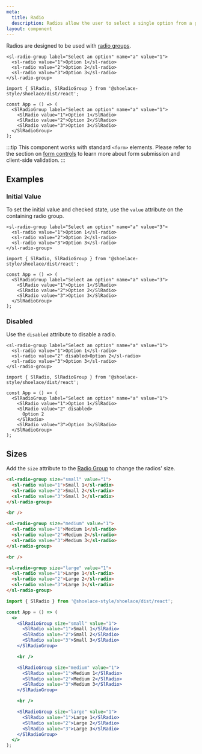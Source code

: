 ```yaml
---
meta:
  title: Radio
  description: Radios allow the user to select a single option from a group.
layout: component
---
```


Radios are designed to be used with [radio groups](/components/radio-group).

```html:preview
<sl-radio-group label="Select an option" name="a" value="1">
  <sl-radio value="1">Option 1</sl-radio>
  <sl-radio value="2">Option 2</sl-radio>
  <sl-radio value="3">Option 3</sl-radio>
</sl-radio-group>
```

```jsx:react
import { SlRadio, SlRadioGroup } from '@shoelace-style/shoelace/dist/react';

const App = () => (
  <SlRadioGroup label="Select an option" name="a" value="1">
    <SlRadio value="1">Option 1</SlRadio>
    <SlRadio value="2">Option 2</SlRadio>
    <SlRadio value="3">Option 3</SlRadio>
  </SlRadioGroup>
);
```

:::tip
This component works with standard `<form>` elements. Please refer to the section on [form controls](/getting-started/form-controls) to learn more about form submission and client-side validation.
:::

## Examples

### Initial Value

To set the initial value and checked state, use the `value` attribute on the containing radio group.

```html:preview
<sl-radio-group label="Select an option" name="a" value="3">
  <sl-radio value="1">Option 1</sl-radio>
  <sl-radio value="2">Option 2</sl-radio>
  <sl-radio value="3">Option 3</sl-radio>
</sl-radio-group>
```

```jsx:react
import { SlRadio, SlRadioGroup } from '@shoelace-style/shoelace/dist/react';

const App = () => (
  <SlRadioGroup label="Select an option" name="a" value="3">
    <SlRadio value="1">Option 1</SlRadio>
    <SlRadio value="2">Option 2</SlRadio>
    <SlRadio value="3">Option 3</SlRadio>
  </SlRadioGroup>
);
```

### Disabled

Use the `disabled` attribute to disable a radio.

```html:preview
<sl-radio-group label="Select an option" name="a" value="1">
  <sl-radio value="1">Option 1</sl-radio>
  <sl-radio value="2" disabled>Option 2</sl-radio>
  <sl-radio value="3">Option 3</sl-radio>
</sl-radio-group>
```

```jsx:react
import { SlRadio, SlRadioGroup } from '@shoelace-style/shoelace/dist/react';

const App = () => (
  <SlRadioGroup label="Select an option" name="a" value="1">
    <SlRadio value="1">Option 1</SlRadio>
    <SlRadio value="2" disabled>
      Option 2
    </SlRadio>
    <SlRadio value="3">Option 3</SlRadio>
  </SlRadioGroup>
);
```

## Sizes

Add the `size` attribute to the [Radio Group](/components/radio-group) to change the radios' size.

```html preview
<sl-radio-group size="small" value="1">
  <sl-radio value="1">Small 1</sl-radio>
  <sl-radio value="2">Small 2</sl-radio>
  <sl-radio value="3">Small 3</sl-radio>
</sl-radio-group>

<br />

<sl-radio-group size="medium" value="1">
  <sl-radio value="1">Medium 1</sl-radio>
  <sl-radio value="2">Medium 2</sl-radio>
  <sl-radio value="3">Medium 3</sl-radio>
</sl-radio-group>

<br />

<sl-radio-group size="large" value="1">
  <sl-radio value="1">Large 1</sl-radio>
  <sl-radio value="2">Large 2</sl-radio>
  <sl-radio value="3">Large 3</sl-radio>
</sl-radio-group>
```

```jsx react
import { SlRadio } from '@shoelace-style/shoelace/dist/react';

const App = () => (
  <>
    <SlRadioGroup size="small" value="1">
      <SlRadio value="1">Small 1</SlRadio>
      <SlRadio value="2">Small 2</SlRadio>
      <SlRadio value="3">Small 3</SlRadio>
    </SlRadioGroup>

    <br />

    <SlRadioGroup size="medium" value="1">
      <SlRadio value="1">Medium 1</SlRadio>
      <SlRadio value="2">Medium 2</SlRadio>
      <SlRadio value="3">Medium 3</SlRadio>
    </SlRadioGroup>

    <br />

    <SlRadioGroup size="large" value="1">
      <SlRadio value="1">Large 1</SlRadio>
      <SlRadio value="2">Large 2</SlRadio>
      <SlRadio value="3">Large 3</SlRadio>
    </SlRadioGroup>
  </>
);
```
